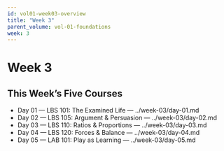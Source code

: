 ```yaml
---
id: vol01-week03-overview
title: "Week 3"
parent_volume: vol-01-foundations
week: 3
---
```


# Week 3

## This Week’s Five Courses
- Day 01 — LBS 101: The Examined Life — ../week-03/day-01.md
- Day 02 — LBS 105: Argument & Persuasion — ../week-03/day-02.md
- Day 03 — LBS 110: Ratios & Proportions — ../week-03/day-03.md
- Day 04 — LBS 120: Forces & Balance — ../week-03/day-04.md
- Day 05 — LAB 101: Play as Learning — ../week-03/day-05.md

